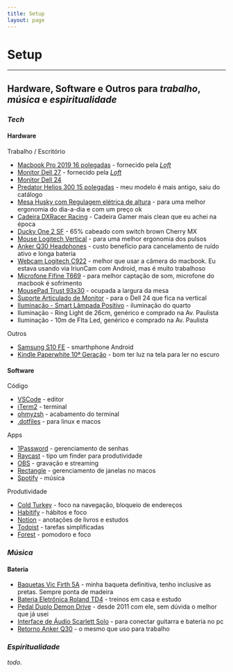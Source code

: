 ```yaml
---
title: Setup
layout: page
---
```


# Setup

---

## Hardware, Software e Outros para _trabalho_, _música_ e _espiritualidade_

<div class="breaker"></div>

### _Tech_

#### Hardware

Trabalho / Escritório

-   [Macbook Pro 2019 16 polegadas](https://support.apple.com/kb/SP809) - fornecido pela _[Loft](https://loft.com.br/)_
-   [Monitor Dell 27](https://www.dell.com/pt-br/shop/monitor-dell-de-27-p2720d/apd/210-aulk/monitores-e-acess%C3%B3rios) - fornecido pela _[Loft](https://loft.com.br/)_
-   [Monitor Dell 24](https://www.dell.com/pt/empresas/p/dell-u2419h-monitor/pd)
-   [Predator Helios 300 15 polegadas](https://www.acer.com/ac/pt/PT/content/predator-models/laptops/predatorhelios300) - meu modelo é mais antigo, saiu do catálogo
-   [Mesa Husky com Regulagem elétrica de altura](https://www.kabum.com.br/produto/135440/mesa-office-husky-technologies-900-preto-regulagem-de-altura-automatica-memorizacao-4-usuarios-anti-esmagamento-htct001) - para uma melhor ergonomia do dia-a-dia e com um preço ok
-   [Cadeira DXRacer Racing](https://www.dxracer.com.br/cadeira-dxracer-racing-rw01n-8-p985975) - Cadeira Gamer mais clean que eu achei na época
-   [Ducky One 2 SF](https://www.duckychannel.com.tw/en/Ducky-One2-SF) - 65% cabeado com switch brown Cherry MX
-   [Mouse Logitech Vertical](https://www.logitech.com/pt-br/products/mice/mx-vertical-ergonomic-mouse.910-005447.html) - para uma melhor ergonomia dos pulsos
-   [Anker Q30 Headphones](https://www.anker.com/products/variant/life-q30/A3028011) - custo benefício para cancelamento de ruído ativo e longa bateria
-   [Webcam Logitech C922](https://www.logitech.com/pt-br/products/webcams/c922-pro-stream-webcam.html) - melhor que usar a câmera do macbook. Eu estava usando via IriunCam com Android, mas é muito trabalhoso
-   [Microfone Fifine T669](https://www.fifinemicrofones.com.br/collections/mais-vendidos/products/microfone-condensador-fifine-usb-t669-com-kit-de-estudio-2) - para melhor captação de som, microfone do macbook é sofrimento
-   [MousePad Trust 93x30](https://produto.mercadolivre.com.br/MLB-1679110306-mousepad-trust-t21569-gxt-758-xxl-_JM) - ocupada a largura da mesa
-   [Suporte Articulado de Monitor](https://www.amazon.com.br/Suporte-Monitor-Elg-F80N-Preto/dp/B0765KZ264) - para o Dell 24 que fica na vertical
-   [Iluminação - Smart Lâmpada Positivo](https://www.positivocasainteligente.com.br/smart-lampada) - iluminação do quarto
-   Iluminação - Ring Light de 26cm, genérico e comprado na Av. Paulista
-   Iluminação - 10m de FIta Led, genérico e comprado na Av. Paulista

Outros

-   [Samsung S10 FE](https://www.samsung.com/br/smartphones/galaxy-s20/galaxy-s20-fe/) - smarthphone Android
-   [Kindle Paperwhite 10ª Geração](https://www.amazon.com.br/kindle/s?k=kindle) - bom ter luz na tela para ler no escuro

#### Software

Código

-   [VSCode](https://code.visualstudio.com/) - editor
-   [iTerm2](https://iterm2.com/) - terminal
-   [ohmyzsh](https://ohmyz.sh/) - acabamento do terminal
-   [.dotfiles](https://github.com/sergiokopplin/.dotfiles) - para linux e macos

Apps

-   [1Password](https://1password.com/pt/) - gerenciamento de senhas
-   [Raycast](https://www.raycast.com/) - tipo um finder para produtividade
-   [OBS](https://obsproject.com/pt-br/download) - gravação e streaming
-   [Rectangle](https://rectangleapp.com/) - gerenciamento de janelas no macos
-   [Spotify](https://www.spotify.com/) - música

Produtividade

-   [Cold Turkey](https://getcoldturkey.com/) - foco na navegação, bloqueio de endereços
-   [Habitify](https://www.habitify.me/) - hábitos e foco
-   [Notion](https://www.notion.so/pt-br) - anotações de livros e estudos
-   [Todoist](https://todoist.com/) - tarefas simplificadas
-   [Forest](https://www.forestapp.cc/) - pomodoro e foco

<div class="breaker"></div>

### _Música_

#### Bateria

-   [Baquetas Vic Firth 5A](https://vicfirth.zildjian.com/sticks1/drumset/american-classic.html) - minha baqueta definitiva, tenho inclusive as pretas. Sempre ponta de madeira
-   [Bateria Eletrônica Roland TD4](https://www.google.com/search?q=roland+td+4&oq=roland+td+4) - treinos em casa e estudo
-   [Pedal Duplo Demon Drive](https://pearldrum.com/global/products/drum-pedals/demon-drive-3000-series) - desde 2011 com ele, sem dúvida o melhor que já usei
-   [Interface de Áudio Scarlett Solo](https://focusrite.com/pt-br/usb-audio-interface/scarlett/scarlett-solo) - para conectar guitarra e bateria no pc
-   [Retorno Anker Q30](https://www.anker.com/products/variant/life-q30/A3028011) - o mesmo que uso para trabalho

<div class="breaker"></div>

### _Espiritualidade_

_todo_.
